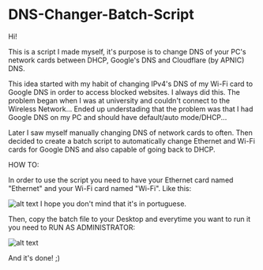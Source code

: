 # DNS-Changer-Batch-Script

Hi!

This is a script I made myself, it's purpose is to change DNS of your PC's network cards between DHCP, Google's DNS and Cloudflare (by APNIC) DNS.

This idea started with my habit of changing IPv4's DNS of my Wi-Fi card to Google DNS in order to access blocked websites. I always did this. The problem began when I was at university and couldn't connect to the Wireless Network... Ended up understading that the problem was that I had Google DNS on my PC and should have default/auto mode/DHCP...

Later I saw myself manually changing DNS of network cards to often. Then decided to create a batch script to automatically change Ethernet and Wi-Fi cards for Google DNS and also capable of going back to DHCP.

HOW TO:

In order to use the script you need to have your Ethernet card named "Ethernet" and your Wi-Fi card named "Wi-Fi". Like this:

![alt text](https://image.prntscr.com/image/Cgq9l9v3SPGSzIc8aWdEtg.png)
I hope you don't mind that it's in portuguese.

Then, copy the batch file to your Desktop and everytime you want to run it you need to RUN AS ADMINISTRATOR:

![alt text](https://image.prntscr.com/image/-0lLgq6DTLyRsOSconfJIg.png)

And it's done! ;)
